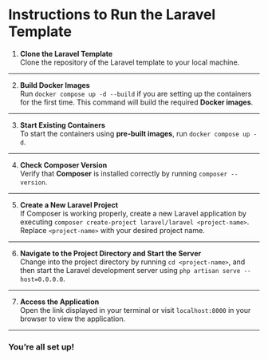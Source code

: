 # Instructions to Run the Laravel Template

1. **Clone the Laravel Template**  
   Clone the repository of the Laravel template to your local machine.

---

2. **Build Docker Images**  
   Run `docker compose up -d --build` if you are setting up the containers for the first time. This command will build the required **Docker images**.

---

3. **Start Existing Containers**  
   To start the containers using **pre-built images**, run `docker compose up -d`.

---

4. **Check Composer Version**  
   Verify that **Composer** is installed correctly by running `composer --version`.

---

5. **Create a New Laravel Project**  
   If Composer is working properly, create a new Laravel application by executing `composer create-project laravel/laravel <project-name>`. Replace `<project-name>` with your desired project name.

---

6. **Navigate to the Project Directory and Start the Server**  
   Change into the project directory by running `cd <project-name>`, and then start the Laravel development server using `php artisan serve --host=0.0.0.0`.

---

7. **Access the Application**  
   Open the link displayed in your terminal or visit `localhost:8000` in your browser to view the application.

---

### You’re all set up!
